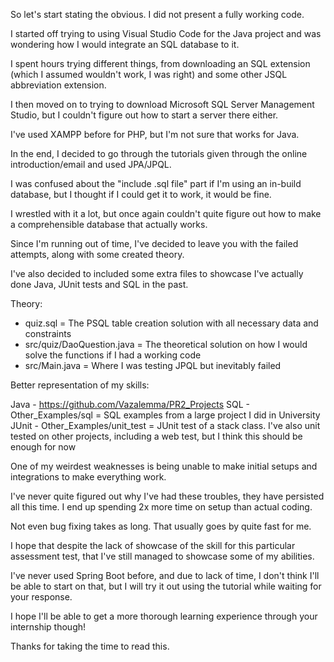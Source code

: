 So let's start stating the obvious.
I did not present a fully working code.

I started off trying to using Visual Studio Code for the Java project and was wondering how I would integrate an SQL database to it.



I spent hours trying different things, from downloading an SQL extension (which I assumed wouldn't work, I was right) and some other JSQL abbreviation extension.

I then moved on to trying to download Microsoft SQL Server Management Studio, but I couldn't figure out how to start a server there either.

I've used XAMPP before for PHP, but I'm not sure that works for Java.



In the end, I decided to go through the tutorials given through the online introduction/email and used JPA/JPQL.

I was confused about the "include .sql file" part if I'm using an in-build database, but I thought if I could get it to work, it would be fine.

I wrestled with it a lot, but once again couldn't quite figure out how to make a comprehensible database that actually works.



Since I'm running out of time, I've decided to leave you with the failed attempts, along with some created theory.

I've also decided to included some extra files to showcase I've actually done Java, JUnit tests and SQL in the past.



Theory:
- quiz.sql  =  The PSQL table creation solution with all necessary data and constraints
- src/quiz/DaoQuestion.java  =  The theoretical solution on how I would solve the functions if I had a working code
- src/Main.java  =  Where I was testing JPQL but inevitably failed


Better representation of my skills:

Java  - https://github.com/Vazalemma/PR2_Projects
SQL   - Other_Examples/sql  =  SQL examples from a large project I did in University
JUnit - Other_Examples/unit_test  =  JUnit test of a stack class. I've also unit tested on other projects, including a web test, but I think this should be enough for now



One of my weirdest weaknesses is being unable to make initial setups and integrations to make everything work.

I've never quite figured out why I've had these troubles, they have persisted all this time. I end up spending 2x more time on setup than actual coding.

Not even bug fixing takes as long. That usually goes by quite fast for me.



I hope that despite the lack of showcase of the skill for this particular assessment test, that I've still managed to showcase some of my abilities.

I've never used Spring Boot before, and due to lack of time, I don't think I'll be able to start on that, but I will try it out using the tutorial while waiting for your response.

I hope I'll be able to get a more thorough learning experience through your internship though!



Thanks for taking the time to read this.